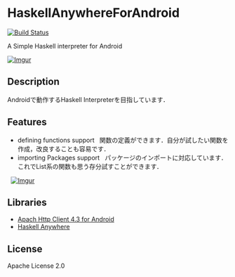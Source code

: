 # HaskellAnywhereForAndroid
[![Build Status](https://travis-ci.org/clockvoid/HaskellAnywhereForAndroid.svg?branch=master)](https://travis-ci.org/clockvoid/HaskellAnywhereForAndroid)

A Simple Haskell interpreter for Android

[![Imgur](http://i.imgur.com/90KdDuCm.png, "Screenshot")](http://imgur.com/90KdDuC)

## Description
Androidで動作するHaskell Interpreterを目指しています．

## Features
 - defining functions support
   関数の定義ができます．自分が試したい関数を作成，改良することも容易です．
 - importing Packages support
   パッケージのインポートに対応しています．これでList系の関数も思う存分試すことができます．
   
   [![Imgur](http://i.imgur.com/ZEZyvgVm.png, "Features")](http://imgur.com/ZEZyvgV)

## Libraries
* [Apach Http Client 4.3 for Android](https://hc.apache.org/httpcomponents-client-4.3.x/android-port.html)
* [Haskell Anywhere](https://github.com/clockvoid/HaskellAnywhere)

## License
Apache License 2.0
